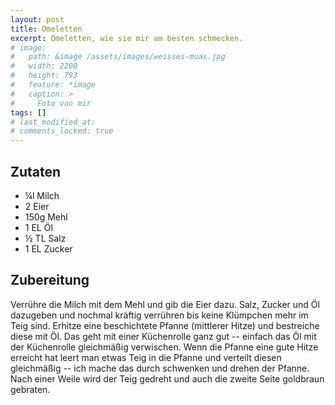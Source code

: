 ```yaml
---
layout: post
title: Omeletten
excerpt: Omeletten, wie sie mir am besten schmecken.
# image: 
#   path: &image /assets/images/weisses-muas.jpg
#   width: 2200
#   height: 793
#   feature: *image
#   caption: >
#     Foto von mir
tags: []
# last_modified_at: 
# comments_locked: true
---
```


## Zutaten

- &frac14;l Milch
- 2 Eier
- 150g Mehl
- 1 EL Öl
- &frac12; TL Salz
- 1 EL Zucker

## Zubereitung

Verrühre die Milch mit dem Mehl und gib die Eier dazu. Salz, Zucker und Öl
dazugeben und nochmal kräftig verrühren bis keine Klümpchen mehr im Teig sind.
Erhitze eine beschichtete Pfanne (mittlerer Hitze) und bestreiche diese mit Öl.
Das geht mit einer Küchenrolle ganz gut -- einfach das Öl mit der Küchenrolle
gleichmäßig verwischen. Wenn die Pfanne eine gute Hitze erreicht hat leert man
etwas Teig in die Pfanne und verteilt diesen gleichmäßig -- ich mache das durch
schwenken und drehen der Pfanne. Nach einer Weile wird der Teig gedreht und auch
die zweite Seite goldbraun gebraten.


